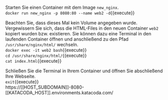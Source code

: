 Starten Sie einen Container mit dem Image `new_nginx`.  
`docker run new_nginx -p 8080:80 --name web2 -d`{{execute}}

Beachten Sie, dass dieses Mal kein Volume angegeben wurde. Vergewissern Sie sich, dass die HTML-Files in den neuen Container `web2` kopiert wurden bzw. existieren. Sie können dazu eine Terminal in den laufenden Container öffnen und anschließend zu den Pfad `/usr/share/nginx/html/` wechseln.  
`docker exec -it web2 bash`{{execute}}  
`cd /usr/share/nginx/html/`{{execute}}  
`cat index.html`{{execute}}  

Schließen Sie die Terminal in Ihrem Container und öffnen Sie abschließend Ihre Webseite.  
`exit`{{execute}}  
https://[[HOST_SUBDOMAIN]]-8080-[[KATACODA_HOST]].environments.katacoda.com/
